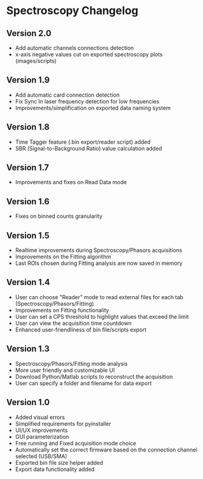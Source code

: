# Spectroscopy Changelog

## Version 2.0
- Add automatic channels connections detection
- x-axis negative values ​​cut on exported spectroscopy plots (images/scripts)

## Version 1.9
- Add automatic card connection detection
- Fix Sync In laser frequency detection for low frequencies
- Improvements/simplification on exported data naming system

## Version 1.8
- Time Tagger feature (.bin export/reader script) added
- SBR (Signal-to-Background Ratio) value calculation added

## Version 1.7
- Improvements and fixes on Read Data mode

## Version 1.6
- Fixes on binned counts granularity

## Version 1.5
- Realtime improvements during Spectroscopy/Phasors acquisitions
- Improvements on the Fitting algorithm
- Last ROIs chosen during Fitting analysis are now saved in memory

## Version 1.4
- User can choose "Reader" mode to read external files for each tab (Spectroscopy/Phasors/Fitting)
- Improvements on Fitting functionality
- User can set a CPS threshold to highlight values ​​that exceed the limit
- User can view the acquisition time countdown
- Enhanced user-friendliness of bin file/scripts export

## Version 1.3
- Spectroscopy/Phasors/Fitting mode analysis
- More user friendly and customizable UI
- Download Python/Matlab scripts to reconstruct the acquisition
- User can specify a folder and filename for data export

## Version 1.0

- Added visual errors
- Simplified requirements for pyinstaller
- UI/UX improvements
- GUI parameterization
- Free running and Fixed acquisition mode choice
- Automatically set the correct firmware based on the connection channel selected (USB/SMA)
- Exported bin file size helper added
- Export data functionality added
